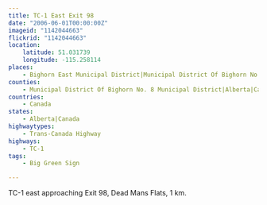 ```yaml
---
title: TC-1 East Exit 98
date: "2006-06-01T00:00:00Z"
imageid: "1142044663"
flickrid: "1142044663"
location:
    latitude: 51.031739
    longitude: -115.258114
places:
    - Bighorn East Municipal District|Municipal District Of Bighorn No. 8 Municipal District|Alberta|Canada
counties:
    - Municipal District Of Bighorn No. 8 Municipal District|Alberta|Canada
countries:
    - Canada
states:
    - Alberta|Canada
highwaytypes:
    - Trans-Canada Highway
highways:
    - TC-1
tags:
    - Big Green Sign

---
```

TC-1 east approaching Exit 98, Dead Mans Flats, 1 km.